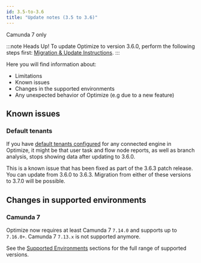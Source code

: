 ```yaml
---
id: 3.5-to-3.6
title: "Update notes (3.5 to 3.6)"
---
```


<span class="badge badge--platform">Camunda 7 only</span>

:::note Heads Up!
To update Optimize to version 3.6.0, perform the following steps first: [Migration & Update Instructions](./instructions.md).
:::

Here you will find information about:

- Limitations
- Known issues
- Changes in the supported environments
- Any unexpected behavior of Optimize (e.g due to a new feature)

## Known issues

### Default tenants

If you have [default tenants configured](./../configuration/system-configuration-platform-7.md) for any connected engine in Optimize,
it might be that user task and flow node reports, as well as branch analysis, stops showing data after updating to 3.6.0.

This is a known
issue that has been fixed as part of the 3.6.3 patch release. You can update from 3.6.0 to 3.6.3. Migration from either of these versions to
3.7.0 will be possible.

## Changes in supported environments

### Camunda 7

Optimize now requires at least Camunda 7 `7.14.0` and supports up to `7.16.0+`. Camunda 7 `7.13.x` is not supported anymore.

See the [Supported Environments]($docs$/reference/supported-environments) sections for the full range of supported versions.
